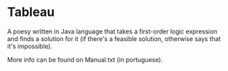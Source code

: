 # Tableau

A poesy written in Java language that takes a first-order logic expression and
finds a solution for it (if there's a feasible solution, otherwise says that
it's impossible).

More info can be found on Manual.txt (in portuguese).

